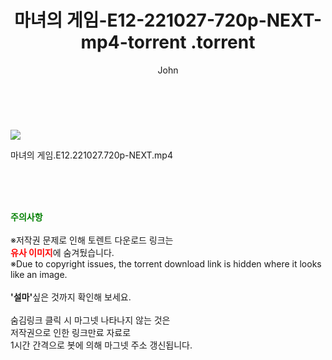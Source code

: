 ﻿---
layout: post
title:  "                   마녀의 게임-E12-221027-720p-NEXT-mp4-torrent                .torrent"
author: John
categories: [ 드라마 ]
tags: [  ]
image: https://torrentrj59.com/uploadfile/full/1407039938278ffc68a2bfa077382e6b4fcb7935.jpg 
description: "                   마녀의 게임-E12-221027-720p-NEXT-mp4-torrent                 torrent 정보 공유"
toc: true
toc_sticky: true
---

<br>
<p><img src="https://torrentrj59.com/uploadfile/full/1407039938278ffc68a2bfa077382e6b4fcb7935.jpg"/></p>
 마녀의 게임.E12.221027.720p-NEXT.mp4    
    
<br><br><br>
<p data-ke-size="size16"><b><span style="color: green;">주의사항</span></b><br /><br />※저작권 문제로 인해 토렌트 다운로드 링크는<br /><b><span style="color: red;">유사 이미지</span></b>에 숨겨뒀습니다.<br />※Due to copyright issues, the torrent download link is hidden where it looks like an image.<br /><br /><b>'설마'</b>싶은 것까지 확인해 보세요.<br /><br />숨김링크 클릭 시 마그넷 나타나지 않는 것은<br />저작권으로 인한 링크만료 자료로<br />1시간 간격으로 봇에 의해 마그넷 주소 갱신됩니다.</p>
